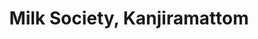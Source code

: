 ---
title: "Milk Society, Kanjiramattom"
url: /kanjiramattom/milk-society-kanjiramattom/
shop: shop
---